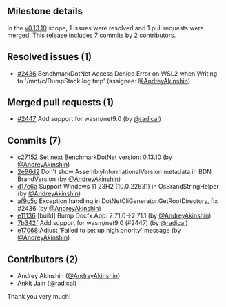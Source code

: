 ## Milestone details

In the [v0.13.10](https://github.com/dotnet/BenchmarkDotNet/issues?q=milestone:v0.13.10) scope, 
1 issues were resolved and 1 pull requests were merged.
This release includes 7 commits by 2 contributors.

## Resolved issues (1)

* [#2436](https://github.com/dotnet/BenchmarkDotNet/issues/2436) BenchmarkDotNet Access Denied Error on WSL2 when Writing to '/mnt/c/DumpStack.log.tmp' (assignee: [@AndreyAkinshin](https://github.com/AndreyAkinshin))

## Merged pull requests (1)

* [#2447](https://github.com/dotnet/BenchmarkDotNet/pull/2447) Add support for wasm/net9.0 (by [@radical](https://github.com/radical))

## Commits (7)

* [c27152](https://github.com/dotnet/BenchmarkDotNet/commit/c27152b9d7b6391501abcf7e8edcb2804999622f) Set next BenchmarkDotNet version: 0.13.10 (by [@AndreyAkinshin](https://github.com/AndreyAkinshin))
* [2e96d2](https://github.com/dotnet/BenchmarkDotNet/commit/2e96d29453a804cfc1b92fffeea94c866522167a) Don't show AssemblyInformationalVersion metadata in BDN BrandVersion (by [@AndreyAkinshin](https://github.com/AndreyAkinshin))
* [d17c6a](https://github.com/dotnet/BenchmarkDotNet/commit/d17c6ad0bd8ac15d83ced0a7522de7dd51526ad4) Support Windows 11 23H2 (10.0.22631) in OsBrandStringHelper (by [@AndreyAkinshin](https://github.com/AndreyAkinshin))
* [af9c5c](https://github.com/dotnet/BenchmarkDotNet/commit/af9c5c6013b4e661cda0ff8fed40a50ae62d5a74) Exception handling in DotNetCliGenerator.GetRootDirectory, fix #2436 (by [@AndreyAkinshin](https://github.com/AndreyAkinshin))
* [e11136](https://github.com/dotnet/BenchmarkDotNet/commit/e11136897bdf26c004076bcbe812bb4ae60f8859) [build] Bump Docfx.App: 2.71.0->2.71.1 (by [@AndreyAkinshin](https://github.com/AndreyAkinshin))
* [7b342f](https://github.com/dotnet/BenchmarkDotNet/commit/7b342f5cfb63c73708f3e69dde33d7430a3c0401) Add support for wasm/net9.0 (#2447) (by [@radical](https://github.com/radical))
* [e17068](https://github.com/dotnet/BenchmarkDotNet/commit/e170684208103ca5ba4212ad8dc7c2aad5cf02d4) Adjust 'Failed to set up high priority' message (by [@AndreyAkinshin](https://github.com/AndreyAkinshin))

## Contributors (2)

* Andrey Akinshin ([@AndreyAkinshin](https://github.com/AndreyAkinshin))
* Ankit Jain ([@radical](https://github.com/radical))

Thank you very much!

